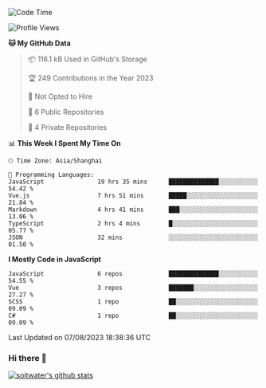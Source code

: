 <!--START_SECTION:waka-->
![Code Time](http://img.shields.io/badge/Code%20Time-2%2C359%20hrs%208%20mins-blue)

![Profile Views](http://img.shields.io/badge/Profile%20Views-0-blue)

**🐱 My GitHub Data** 

> 📦 116.1 kB Used in GitHub's Storage 
 > 
> 🏆 249 Contributions in the Year 2023
 > 
> 🚫 Not Opted to Hire
 > 
> 📜 6 Public Repositories 
 > 
> 🔑 4 Private Repositories 
 > 
📊 **This Week I Spent My Time On** 

```text
🕑︎ Time Zone: Asia/Shanghai

💬 Programming Languages: 
JavaScript               19 hrs 35 mins      ██████████████░░░░░░░░░░░   54.42 % 
Vue.js                   7 hrs 51 mins       █████░░░░░░░░░░░░░░░░░░░░   21.84 % 
Markdown                 4 hrs 41 mins       ███░░░░░░░░░░░░░░░░░░░░░░   13.06 % 
TypeScript               2 hrs 4 mins        █░░░░░░░░░░░░░░░░░░░░░░░░   05.77 % 
JSON                     32 mins             ░░░░░░░░░░░░░░░░░░░░░░░░░   01.50 % 
```

**I Mostly Code in JavaScript** 

```text
JavaScript               6 repos             ██████████████░░░░░░░░░░░   54.55 % 
Vue                      3 repos             ███████░░░░░░░░░░░░░░░░░░   27.27 % 
SCSS                     1 repo              ██░░░░░░░░░░░░░░░░░░░░░░░   09.09 % 
C#                       1 repo              ██░░░░░░░░░░░░░░░░░░░░░░░   09.09 % 
```




 Last Updated on 07/08/2023 18:38:36 UTC
<!--END_SECTION:waka-->

### Hi there 👋
[![soitwater's github stats](https://github-readme-stats.vercel.app/api?username=soitwater)](https://github.com/soitwater/github-readme-stats)
